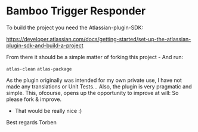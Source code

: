 # Bamboo Trigger Responder

To build the project you need the Atlassian-plugin-SDK: 

https://developer.atlassian.com/docs/getting-started/set-up-the-atlassian-plugin-sdk-and-build-a-project

From there it should be a simple matter of forking this project - And run: 


`atlas-clean`
`atlas-package`

As the plugin originally was intended for my own private use, I have not made any translations or Unit Tests... Also, the plugin is very pragmatic and simple. This, ofcourse, opens up the opportunity to improve at will: So please fork & improve. 

- That would be really nice :) 

Best regards
Torben
